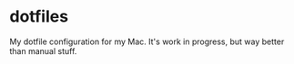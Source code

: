 # dotfiles
My dotfile configuration for my Mac. It's work in progress, but way better than manual stuff.

